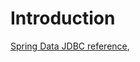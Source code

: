 # Introduction

[Spring Data JDBC reference](https://docs.spring.io/spring-data/jdbc/docs/1.0.8.RELEASE/reference/html/#jdbc.entity-persistence.types),

